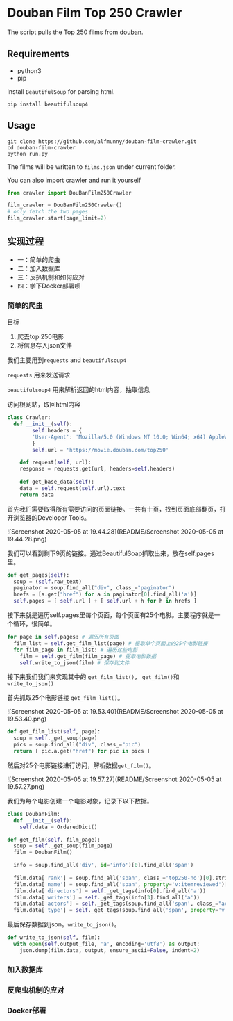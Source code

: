 # Douban Film Top 250 Crawler

The script pulls the Top 250 films from [douban](https://movie.douban.com/top250).

## Requirements

- python3
- pip

Install `BeautifulSoup` for parsing html.

```shell
pip install beautifulsoup4
```

## Usage

```shell
git clone https://github.com/alfmunny/douban-film-crawler.git
cd douban-film-crawler
python run.py
```
The films will be written to `films.json` under current folder.

You can also import crawler and run it yourself

```python
from crawler import DouBanFilm250Crawler

film_crawler = DouBanFilm250Crawler()
# only fetch the two pages
film_crawler.start(page_limit=2)
```

## 实现过程

- 一：简单的爬虫
- 二：加入数据库
- 三：反扒机制和如何应对
- 四：学下Docker部署呗

### 简单的爬虫

目标

1. 爬去top 250电影
2. 将信息存入json文件

我们主要用到`requests` and `beautifulsoup4`

`requests` 用来发送请求

`beautifulsoup4` 用来解析返回的html内容，抽取信息

访问根网站，取回html内容

```python
class Crawler:
  def __init__(self):
		self.headers = {
  		'User-Agent': 'Mozilla/5.0 (Windows NT 10.0; Win64; x64) AppleWebKit/537.36 (KHTML, like 		Gecko) Chrome/69.0.3497.100 Safari/537.36'
		}
		self.url = 'https://movie.douban.com/top250'

 	def request(self, url):
    response = requests.get(url, headers=self.headers)
    
	def get_base_data(self):
    data = self.request(self.url).text
    return data

```

首先我们需要取得所有需要访问的页面链接。一共有十页，找到页面底部翻页，打开浏览器的Developer Tools。

![Screenshot 2020-05-05 at 19.44.28](README/Screenshot 2020-05-05 at 19.44.28.png)

我们可以看到剩下9页的链接。通过BeautifulSoap抓取出来，放在self.pages里。

```python
def get_pages(self):
  soup = (self.raw_text)
  paginator = soup.find_all("div", class_="paginator")
  hrefs = [a.get("href") for a in paginator[0].find_all('a')]
  self.pages = [ self.url ] + [ self.url + h for h in hrefs ]
```

接下来就是遍历self.pages里每个页面，每个页面有25个电影。主要程序就是一个循环，很简单。

```python
for page in self.pages: # 遍历所有页面 
  film_list = self.get_film_list(page) # 提取单个页面上的25个电影链接 
  for film_page in film_list: # 遍历这些电影
    film = self.get_film(film_page) # 提取电影数据
    self.write_to_json(film) # 保存到文件
```

接下来我们我们来实现其中的 `get_film_list()`， `get_film()`和 `write_to_json()`

首先抓取25个电影链接 `get_film_list()`。

![Screenshot 2020-05-05 at 19.53.40](README/Screenshot 2020-05-05 at 19.53.40.png)

```python
def get_film_list(self, page):
  soup = self._get_soup(page)
  pics = soup.find_all("div", class_="pic")
  return [ pic.a.get("href") for pic in pics ]
```

然后对25个电影链接进行访问，解析数据`get_film()`。

![Screenshot 2020-05-05 at 19.57.27](README/Screenshot 2020-05-05 at 19.57.27.png)

我们为每个电影创建一个电影对象，记录下以下数据。

```python
class DoubanFilm:
  def __init__(self):
    self.data = OrderedDict()
```
```python
def get_film(self, film_page):
  soup = self._get_soup(film_page)
  film = DoubanFilm()

  info = soup.find_all('div', id='info')[0].find_all('span')
  
  film.data['rank'] = soup.find_all('span', class_='top250-no')[0].string
  film.data['name'] = soup.find_all('span', property='v:itemreviewed')[0].string
  film.data['directors'] = self._get_tags(info[0].find_all('a'))
  film.data['writers'] = self._get_tags(info[3].find_all('a'))
  film.data['actors'] = self._get_tags(soup.find_all('span', class_="actor")[0].find_all('a'))
  film.data['type'] = self._get_tags(soup.find_all('span', property='v:genre'))
```

最后保存数据到json。`write_to_json()`。

```python
def write_to_json(self, film):
  with open(self.output_file, 'a', encoding='utf8') as output:
    json.dump(film.data, output, ensure_ascii=False, indent=2)
```

### 加入数据库

### 反爬虫机制的应对

###  Docker部署

